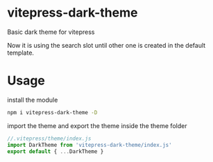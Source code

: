 # vitepress-dark-theme

Basic dark theme for vitepress

Now it is using the search slot until other one is created in the default template.

# Usage

install the module

```bash
npm i vitepress-dark-theme -D
```

import the theme and export the theme inside the theme folder

```js
//.vitepress/theme/index.js
import DarkTheme from 'vitepress-dark-theme/index.js'
export default { ...DarkTheme }
```

